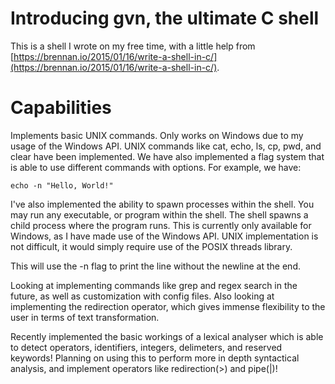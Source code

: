 # Introducing gvn, the ultimate C shell

This is a shell I wrote on my free time, with a little help from [https://brennan.io/2015/01/16/write-a-shell-in-c/](https://brennan.io/2015/01/16/write-a-shell-in-c/).

# Capabilities

Implements basic UNIX commands. Only works on Windows due to my usage of the Windows API. UNIX commands like cat, echo, ls, cp, pwd, and clear have been implemented. We have also implemented a flag system that is able to use different commands with options. For
example, we have:

```
echo -n "Hello, World!"
```

I've also implemented the ability to spawn processes within the shell. You may run any executable, or program within the shell. The shell spawns a child process where the program runs. This is currently only available for Windows, as I have made use of the Windows API. UNIX implementation is not difficult, it would simply require use of the POSIX threads library.

This will use the -n flag to print the line without the newline at the end.

Looking at implementing commands like grep and regex search in the future, as well as customization with config files. Also looking at implementing the redirection operator, which gives immense flexibility to the user in terms of text transformation.

Recently implemented the basic workings of a lexical analyser which is able to detect operators, identifiers, integers, delimeters, and reserved keywords! Planning on using this to perform more in depth syntactical analysis, and implement operators like redirection(>) and pipe(|)!
